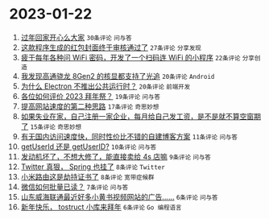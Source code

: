 # 2023-01-22

1. [过年回家开心么大家](https://www.v2ex.com/t/910234) `30条评论` `问与答`
1. [这款程序生成的红包封面终于审核通过了](https://www.v2ex.com/t/910245) `27条评论` `分享发现`
1. [疲于每年各种问 WiFi 密码，开发了一个扫码连 WiFi 的小程序](https://www.v2ex.com/t/910232) `22条评论` `分享创造`
1. [我发现高通骁龙 8Gen2 的核显都支持了光追](https://www.v2ex.com/t/910225) `20条评论` `Android`
1. [为什么 Electron 不推出公共运行时？](https://www.v2ex.com/t/910242) `20条评论` `前端开发`
1. [各位如何评价 2023 拜年祭？](https://www.v2ex.com/t/910222) `19条评论` `问与答`
1. [提高网站速度的第二种思路](https://www.v2ex.com/t/910229) `17条评论` `奇思妙想`
1. [如果失业在家，自己注册一家企业，每月给自己发工资，是不是就不算空窗期了](https://www.v2ex.com/t/910224) `15条评论` `奇思妙想`
1. [有无国内访问速度快，同时性价比不错的自建博客方案](https://www.v2ex.com/t/910223) `11条评论` `问与答`
1. [getUserId 还是 getUserID?](https://www.v2ex.com/t/910246) `10条评论` `问与答`
1. [发动机坏了，不想大修了，能直接卖给 4s 店嘛](https://www.v2ex.com/t/910227) `9条评论` `问与答`
1. [Twitter 真狠， Spring 也挂了](https://www.v2ex.com/t/910247) `8条评论` `Twitter`
1. [小米路由这是劫持证书了](https://www.v2ex.com/t/910237) `8条评论` `宽带症候群`
1. [微信如何批量已读？](https://www.v2ex.com/t/910228) `7条评论` `问与答`
1. [山东威海联通最近好多小黄书视频网站的广告……](https://www.v2ex.com/t/910251) `6条评论` `问与答`
1. [新年快乐， tostruct 小库来拜年](https://www.v2ex.com/t/910240) `6条评论` `Go 编程语言`
